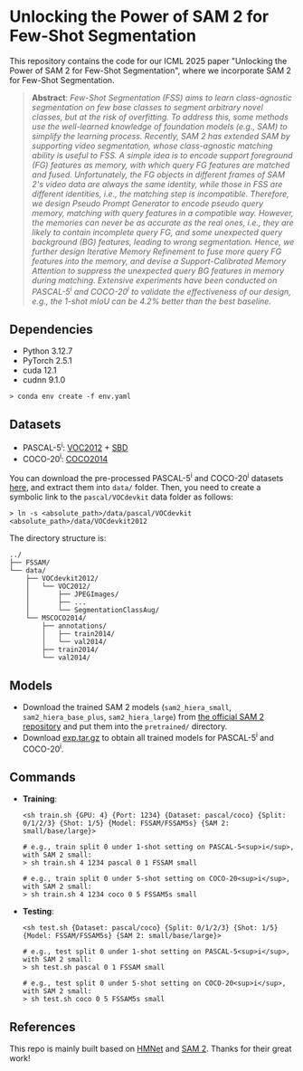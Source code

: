 # Unlocking the Power of SAM 2 for Few-Shot Segmentation

This repository contains the code for our ICML 2025 paper "Unlocking the Power of SAM 2 for Few-Shot Segmentation", where we incorporate SAM 2 for Few-Shot Segmentation.

> **Abstract**: *Few-Shot Segmentation (FSS) aims to learn class-agnostic segmentation on few base classes to segment arbitrary novel classes, but at the risk of overfitting. To address this, some methods use the well-learned knowledge of foundation models (e.g., SAM) to simplify the learning process. Recently, SAM 2 has extended SAM by supporting video segmentation, whose class-agnostic matching ability is useful to FSS. A simple idea is to encode support foreground (FG) features as memory, with which query FG features are matched and fused. Unfortunately, the FG objects in different frames of SAM 2's video data are always the same identity, while those in FSS are different identities, i.e., the matching step is incompatible. Therefore, we design Pseudo Prompt Generator to encode pseudo query memory, matching with query features in a compatible way. However, the memories can never be as accurate as the real ones, i.e., they are likely to contain incomplete query FG, and some unexpected query background (BG) features, leading to wrong segmentation. Hence, we further design Iterative Memory Refinement to fuse more query FG features into the memory, and devise a Support-Calibrated Memory Attention to suppress the unexpected query BG features in memory during matching. Extensive experiments have been conducted on PASCAL-5<sup>i</sup> and COCO-20<sup>i</sup> to validate the effectiveness of our design, e.g., the 1-shot mIoU can be 4.2% better than the best baseline.*

## Dependencies

- Python 3.12.7
- PyTorch 2.5.1
- cuda 12.1
- cudnn 9.1.0
```
> conda env create -f env.yaml
```

## Datasets

- PASCAL-5<sup>i</sup>:  [VOC2012](http://host.robots.ox.ac.uk/pascal/VOC/voc2012/) + [SBD](http://home.bharathh.info/pubs/codes/SBD/download.html)
- COCO-20<sup>i</sup>:  [COCO2014](https://cocodataset.org/#download)

You can download the pre-processed PASCAL-5<sup>i</sup> and COCO-20<sup>i</sup> datasets [here](https://entuedu-my.sharepoint.com/:f:/g/personal/qianxion001_e_ntu_edu_sg/ErEg1GJF6ldCt1vh00MLYYwBapLiCIbd-VgbPAgCjBb_TQ?e=ibJ4DM), and extract them into `data/` folder. Then, you need to create a symbolic link to the `pascal/VOCdevkit` data folder as follows:
```
> ln -s <absolute_path>/data/pascal/VOCdevkit <absolute_path>/data/VOCdevkit2012
```

The directory structure is:

    ../
    ├── FSSAM/
    └── data/
        ├── VOCdevkit2012/
        │   └── VOC2012/
        │       ├── JPEGImages/
        │       ├── ...
        │       └── SegmentationClassAug/
        └── MSCOCO2014/           
            ├── annotations/
            │   ├── train2014/ 
            │   └── val2014/
            ├── train2014/
            └── val2014/

## Models

- Download the trained SAM 2 models (`sam2_hiera_small`, `sam2_hiera_base_plus`, `sam2_hiera_large`) from [the official SAM 2 repository](https://github.com/facebookresearch/sam2?tab=readme-ov-file#sam-2-checkpoints) and put them into the `pretrained/` directory.
- Download [exp.tar.gz](https://entuedu-my.sharepoint.com/:u:/g/personal/qianxion001_e_ntu_edu_sg/ERD85t8T5V9InaYo-RZSWioB8CpkDFksXiDE7-HYArBU6g?e=dLtYwf) to obtain all trained models for PASCAL-5<sup>i</sup> and COCO-20<sup>i</sup>.

## Commands

- **Training**:
    ```
    <sh train.sh {GPU: 4} {Port: 1234} {Dataset: pascal/coco} {Split: 0/1/2/3} {Shot: 1/5} {Model: FSSAM/FSSAM5s} {SAM 2: small/base/large}>

    # e.g., train split 0 under 1-shot setting on PASCAL-5<sup>i</sup>, with SAM 2 small:
    > sh train.sh 4 1234 pascal 0 1 FSSAM small

    # e.g., train split 0 under 5-shot setting on COCO-20<sup>i</sup>, with SAM 2 small:
    > sh train.sh 4 1234 coco 0 5 FSSAM5s small
    ```
- **Testing**:
    ```
    <sh test.sh {Dataset: pascal/coco} {Split: 0/1/2/3} {Shot: 1/5} {Model: FSSAM/FSSAM5s} {SAM 2: small/base/large}>

    # e.g., test split 0 under 1-shot setting on PASCAL-5<sup>i</sup>, with SAM 2 small:
    > sh test.sh pascal 0 1 FSSAM small

    # e.g., test split 0 under 5-shot setting on COCO-20<sup>i</sup>, with SAM 2 small:
    > sh test.sh coco 0 5 FSSAM5s small
    ```

## References

This repo is mainly built based on [HMNet](https://github.com/Sam1224/HMNet) and [SAM 2](https://github.com/facebookresearch/sam2). Thanks for their great work!
